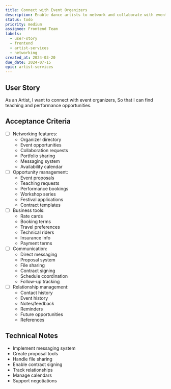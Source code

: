 ```yaml
---
title: Connect with Event Organizers
description: Enable dance artists to network and collaborate with event organizers
status: todo
priority: medium
assignee: Frontend Team
labels:
  - user-story
  - frontend
  - artist-services
  - networking
created_at: 2024-03-20
due_date: 2024-07-15
epic: artist-services
---
```


## User Story

As an Artist,
I want to connect with event organizers,
So that I can find teaching and performance opportunities.

## Acceptance Criteria

- [ ] Networking features:
  - Organizer directory
  - Event opportunities
  - Collaboration requests
  - Portfolio sharing
  - Messaging system
  - Availability calendar
- [ ] Opportunity management:
  - Event proposals
  - Teaching requests
  - Performance bookings
  - Workshop series
  - Festival applications
  - Contract templates
- [ ] Business tools:
  - Rate cards
  - Booking terms
  - Travel preferences
  - Technical riders
  - Insurance info
  - Payment terms
- [ ] Communication:
  - Direct messaging
  - Proposal system
  - File sharing
  - Contract signing
  - Schedule coordination
  - Follow-up tracking
- [ ] Relationship management:
  - Contact history
  - Event history
  - Notes/feedback
  - Reminders
  - Future opportunities
  - References

## Technical Notes

- Implement messaging system
- Create proposal tools
- Handle file sharing
- Enable contract signing
- Track relationships
- Manage calendars
- Support negotiations
